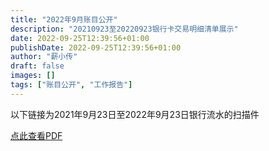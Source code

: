 ```yaml
---
title: "2022年9月账目公开"
description: "20210923至20220923银行卡交易明细清单展示"
date: 2022-09-25T12:39:56+01:00
publishDate: 2022-09-25T12:39:56+01:00
author: "薪小传"
draft: false
images: []
tags: ["账目公开", "工作报告"]
---
```

以下链接为2021年9月23日至2022年9月23日银行流水的扫描件


[点此查看PDF](/statements/012.pdf)

